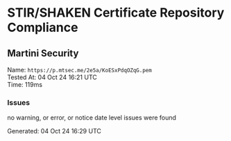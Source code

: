 # STIR/SHAKEN Certificate Repository Compliance

## Martini Security

Name: `https://p.mtsec.me/2e5a/KoESxPdqOZqG.pem`\
Tested At: 04 Oct 24 16:21 UTC\
Time: 119ms

### Issues

no warning, or error, or notice date level issues were found

Generated: 04 Oct 24 16:29 UTC